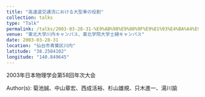 ```yaml
---
title: "高速道交通流における大型車の役割"
collection: talks
type: "Talk"
permalink: /talks/2003-03-28-31-%E9%AB%98%E9%80%9F%E9%81%93%E4%BA%A4%E9%80%9A%E6%B5%81%E3%81%AB%E3%81%8A%E3%81%91%E3%82%8B%E5%A4%A7%E5%9E%8B%E8%BB%8A%E3%81%AE%E5%BD%B9%E5%89%B2
venue: "東北大学川内キャンパス、東北学院大学土樋キャンパス"
date: 2003-03-28-31
location: "仙台市青葉区川内"
latitude: "38.2584102"
longitude: "140.849645"
---
```


2003年日本物理学会第58回年次大会

Author(s): 菊池誠、中山章宏、西成活裕、杉山雄規、只木進一、湯川諭

